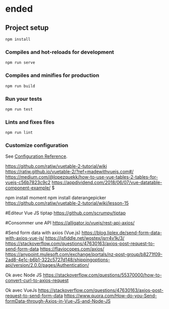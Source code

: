# ended

## Project setup
```
npm install
```

### Compiles and hot-reloads for development
```
npm run serve
```

### Compiles and minifies for production
```
npm run build
```

### Run your tests
```
npm run test
```

### Lints and fixes files
```
npm run lint
```

### Customize configuration
See [Configuration Reference](https://cli.vuejs.org/config/).


https://github.com/ratiw/vuetable-2-tutorial/wiki
https://ratiw.github.io/vuetable-2/?ref=madewithvuejs.com#/
https://medium.com/@lopezquekk/how-to-use-vue-tables-2-tables-for-vuejs-c56b7823c9c2
https://appdividend.com/2018/06/07/vue-datatable-component-example/
$

npm install moment
npm install daterangepicker
https://github.com/ratiw/vuetable-2-tutorial/wiki/lesson-15

#Editeur Vue JS
tiptap
https://github.com/scrumpy/tiptap

#Consommer une API
https://alligator.io/vuejs/rest-api-axios/


#Send form data with axios (Vue.js)
https://blog.liplex.de/send-form-data-with-axios-vue-js/
https://jsfiddle.net/wostex/jsrr4v1k/3/
https://stackoverflow.com/questions/47630163/axios-post-request-to-send-form-data
https://flaviocopes.com/axios/
https://anypoint.mulesoft.com/exchange/portals/nz-post-group/b8271f09-2ad8-4e1c-b6b1-322c5727d148/shippingoptions-api/version/2.0.0/pages/Authentication/

Ok avec Node JS
https://stackoverflow.com/questions/55370000/how-to-convert-curl-to-axios-request

Ok avec VueJs
https://stackoverflow.com/questions/47630163/axios-post-request-to-send-form-data
https://www.quora.com/How-do-you-Send-formData-through-Axios-in-Vue-JS-and-Node-JS
